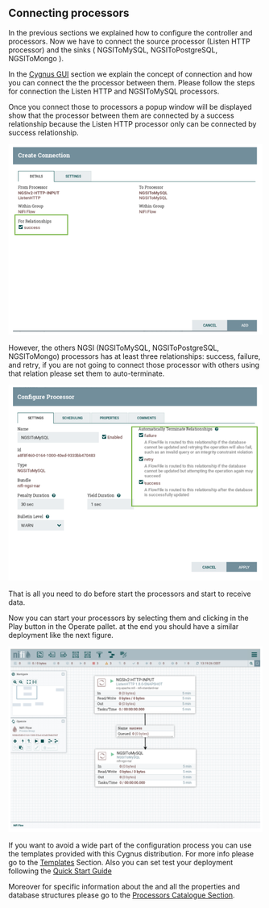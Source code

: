 ## Connecting processors

In the previous sections we explained how to configure the controller and processors.
Now we have to connect the source processor (Listen HTTP processor) and the sinks
( NGSIToMySQL, NGSIToPostgreSQL, NGSIToMongo ).

In the [Cygnus GUI](./cygnus_gui.md) section we explain the concept of connection 
and how you can connect the the processor between them. Please follow the steps for
connection the Listen HTTP and NGSIToMySQL processors.

Once you connect those to processors a popup window will be displayed show that 
the processor between them are connected by a success relationship because the Listen HTTP processor 
only can be connected by success relationship.

![connection-processors](../images/connection1.png)

However, the others NGSI (NGSIToMySQL, NGSIToPostgreSQL, NGSIToMongo) processors has at least
three relationships: success, failure, and retry, if you are not going to 
connect those processor with others using that relation please set them
to auto-terminate.

![autoterminate-processors](../images/connection2.png)


That is all you need to do before start the processors and start to 
receive data. 

Now you can start your processors by selecting them and clicking in the Play button in the Operate pallet.
at the end you should have a similar deployment like the next figure.

![all-running](../images/all-running.png)
 
If you want to avoid a wide part of the configuration process
you can use the templates provided with this Cygnus distribution. For more info 
please go to the [Templates](./templates-cygnus.md) Section. Also you can set test your 
deployment following the [Quick Start Guide](../quick_start_guide.md)

Moreover for specific information about the  and all the properties 
and database structures please go to the [Processors Catalogue Section](../processors_catalogue/README.md).